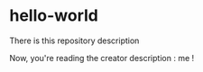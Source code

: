 # hello-world
There is this repository description

Now, you're reading the creator description : me !
